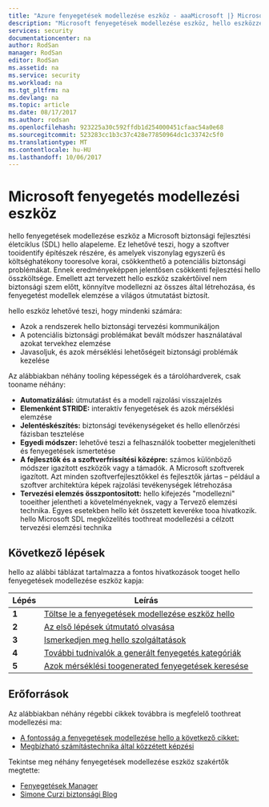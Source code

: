 ```yaml
---
title: "Azure fenyegetések modellezése eszköz - aaaMicrosoft |} Microsoft Docs"
description: "Microsoft fenyegetések modellezése eszköz, hello eszközzel, beleértve a fenyegetések modellezése folyamat hello bevezető információkat tartalmazó hello főoldala"
services: security
documentationcenter: na
author: RodSan
manager: RodSan
editor: RodSan
ms.assetid: na
ms.service: security
ms.workload: na
ms.tgt_pltfrm: na
ms.devlang: na
ms.topic: article
ms.date: 08/17/2017
ms.author: rodsan
ms.openlocfilehash: 923225a30c592ffdb1d254000451cfaac54a0e68
ms.sourcegitcommit: 523283cc1b3c37c428e77850964dc1c33742c5f0
ms.translationtype: MT
ms.contentlocale: hu-HU
ms.lasthandoff: 10/06/2017
---
```

# <a name="microsoft-threat-modeling-tool"></a>Microsoft fenyegetés modellezési eszköz

hello fenyegetések modellezése eszköz a Microsoft biztonsági fejlesztési életciklus (SDL) hello alapeleme. Ez lehetővé teszi, hogy a szoftver tooidentify építészek részére, és amelyek viszonylag egyszerű és költséghatékony tooresolve korai, csökkenthető a potenciális biztonsági problémákat. Ennek eredményeképpen jelentősen csökkenti fejlesztési hello összköltsége. Emellett azt tervezett hello eszköz szakértőivel nem biztonsági szem előtt, könnyítve modellezni az összes által létrehozása, és fenyegetést modellek elemzése a világos útmutatást biztosít. 

hello eszköz lehetővé teszi, hogy mindenki számára:

* Azok a rendszerek hello biztonsági tervezési kommunikáljon
* A potenciális biztonsági problémákat bevált módszer használatával azokat tervekhez elemzése
* Javasoljuk, és azok mérséklési lehetőségeit biztonsági problémák kezelése

Az alábbiakban néhány tooling képességek és a tárolóhardverek, csak tooname néhány:

* **Automatizálási:** útmutatást és a modell rajzolási visszajelzés
* **Elemenként STRIDE:** interaktív fenyegetések és azok mérséklési elemzése
* **Jelentéskészítés:** biztonsági tevékenységeket és hello ellenőrzési fázisban tesztelése
* **Egyedi módszer:** lehetővé teszi a felhasználók toobetter megjelenítheti és fenyegetések ismertetése
* **A fejlesztők és a szoftverfrissítési középre:** számos különböző módszer igazított eszközök vagy a támadók. A Microsoft szoftverek igazított. Azt minden szoftverfejlesztőkkel és fejlesztők jártas – például a szoftver architektúra képek rajzolási tevékenységek létrehozása
* **Tervezési elemzés összpontosított:** hello kifejezés "modellezni" tooeither jelentheti a követelményeknek, vagy a Tervező elemzési technika. Egyes esetekben hello két összetett keveréke tooa hivatkozik. hello Microsoft SDL megközelítés toothreat modellezési a célzott tervezési elemzési technika

## <a name="next-steps"></a>Következő lépések

hello az alábbi táblázat tartalmazza a fontos hivatkozások tooget hello fenyegetések modellezése eszköz kapja:

| Lépés  | Leírás                                                                                   |
| ----- | --------------------------------------------------------------------------------------------- |
| **1** | [Töltse le a fenyegetések modellezése eszköz hello](https://aka.ms/tmtpreview)                                |
| **2** | [Az első lépések útmutató olvasása](./azure-security-threat-modeling-tool-getting-started.md)    |
| **3** | [Ismerkedjen meg hello szolgáltatások](./azure-security-threat-modeling-tool-feature-overview.md)   |
| **4** | [További tudnivalók a generált fenyegetés kategóriák](./azure-security-threat-modeling-tool-threats.md)   |
| **5** | [Azok mérséklési toogenerated fenyegetések keresése](./azure-security-threat-modeling-tool-mitigations.md) |

## <a name="resources"></a>Erőforrások

Az alábbiakban néhány régebbi cikkek továbbra is megfelelő toothreat modellezési ma:

* [A fontosság a fenyegetések modellezése hello a következő cikket:](https://msdn.microsoft.com/magazine/dd347831.aspx)
* [Megbízható számítástechnika által közzétett képzési](https://www.microsoft.com/download/details.aspx?id=16420)

Tekintse meg néhány fenyegetések modellezése eszköz szakértők megtette:

* [Fenyegetések Manager](https://simoneonsecurity.com/threatsmanagersetup-v1-5-10/)
* [Simone Curzi biztonsági Blog](https://simoneonsecurity.com/)